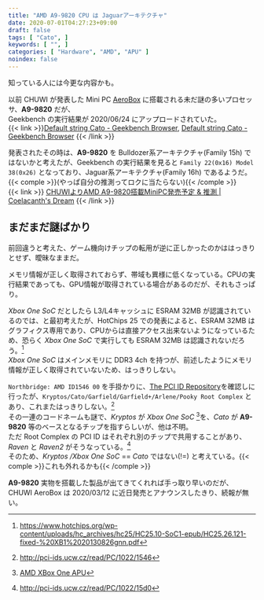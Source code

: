 ```yaml
---
title: "AMD A9-9820 CPU は Jaguarアーキテクチャ"
date: 2020-07-01T04:27:23+09:00
draft: false
tags: [ "Cato", ]
keywords: [ "", ]
categories: [ "Hardware", "AMD", "APU" ]
noindex: false
---
```


知っている人には今更な内容かも。  

以前 CHUWI が発表した Mini PC [AeroBox](https://www.chuwi.com/product/items/Chuwi-AeroBox.html) に搭載される未だ謎の多いプロセッサ、**A9-9820** だが、  
Geekbench の実行結果が 2020/06/24 にアップロードされていた。  
{{< link >}}[Default string Cato - Geekbench Browser](https://browser.geekbench.com/v4/cpu/15585159), [Default string Cato - Geekbench Browser](https://browser.geekbench.com/v4/cpu/15585185) {{< /link >}}

発表されたその時は、**A9-9820** を Bulldozer系アーキテクチャ(Family 15h) ではないかと考えたが、Geekbench の実行結果を見ると `Family 22(0x16) Model 38(0x26)` となっており、Jaguar系アーキテクチャ(Family 16h) であるようだ。{{< comple >}}(やっぱ自分の推測ってロクに当たらない){{< /comple >}}  
{{< link >}} [CHUWIよりAMD A9-9820搭載MiniPC発売予定 & 推測 | Coelacanth's Dream](/posts/2020/03/14/chuwi-amd-a9-9820/) {{< /link >}}

## まだまだ謎ばかり
前回違うと考えた、ゲーム機向けチップの転用が逆に正しかったのかははっきりとせず、曖昧なままだ。  

メモリ情報が正しく取得されておらず、帯域も異様に低くなっている。CPUの実行結果であっても、GPU情報が取得されている場合があるのだが、それもさっぱり。  

*Xbox One SoC* だとしたら L3/L4キャッシュに ESRAM 32MB が認識されているのでは、と最初考えたが、HotChips 25 での発表によると、ESRAM 32MB はグラフィクス専用であり、CPUからは直接アクセス出来ないようになっているため、恐らく *Xbox One SoC* で実行しても ESRAM 32MB は認識されないだろう。[^hc25-xbox-one]  
*Xbox One SoC* はメインメモリに DDR3 4ch を持つが、前述したようにメモリ情報が正しく取得されていないため、はっきりしない。  

[^hc25-xbox-one]: <https://www.hotchips.org/wp-content/uploads/hc_archives/hc25/HC25.10-SoC1-epub/HC25.26.121-fixed-%20XB1%2020130826gnn.pdf>

`Northbridge: AMD ID1546 00` を手掛かりに、[The PCI ID Repository](http://pci-ids.ucw.cz/)を確認しに行ったが、`Kryptos/Cato/Garfield/Garfield+/Arlene/Pooky Root Complex` とあり、これまたはっきりしない。[^pciid-1022-1546]  
その一連のコードネームも謎で、*Kryptos* が *Xbox One SoC* [^xbox-one-kryptos]を、*Cato* が **A9-9820** 等のベースとなるチップを指すらしいが、他は不明。  
ただ Root Complex の PCI ID はそれぞれ別のチップで共用することがあり、*Raven* と *Raven2* がそうなっている。[^pciid-1022-15d0]  
そのため、*Kryptos /Xbox One SoC* == *Cato* ではない(!=) と考えている。{{< comple >}}これも外れるかも{{< /comple >}}  

[^xbox-one-kryptos]: [AMD XBox One APU](http://www.cpu-world.com/CPUs/Jaguar/AMD-XBox%20One%20APU.html)
[^pciid-1022-1546]: <http://pci-ids.ucw.cz/read/PC/1022/1546>
[^pciid-1022-15d0]: <http://pci-ids.ucw.cz/read/PC/1022/15d0>

**A9-9820** 実物を搭載した製品が出てきてくれれば手っ取り早いのだが、CHUWI AeroBox は 2020/03/12 に近日発売とアナウンスしたきり、続報が無い。  
